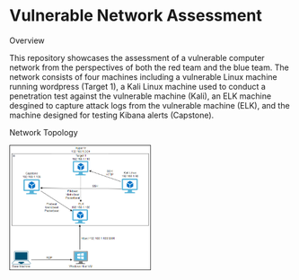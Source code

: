 # Vulnerable Network Assessment

Overview

This repository showcases the assessment of a vulnerable computer network from the perspectives of both the red team and the blue team. The network consists of four machines including a vulnerable Linux machine running wordpress (Target 1), a Kali Linux machine used to conduct a penetration test against the vulnerable machine (Kali), an ELK machine desgined to capture attack logs from the vulnerable machine (ELK), and the machine designed for testing Kibana alerts (Capstone).

Network Topology

<img src= "https://github.com/SundownRider/Final-Project/blob/main/Images/Blue-Team/Final_Project_Network.png" width=50% height=50%>

